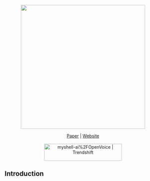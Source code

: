 <div align="center">
  <div>&nbsp;</div>
  <img src="resources/openvoicelogo.jpg" width="400"/> 

[Paper](https://arxiv.org/abs/2312.01479) |
[Website](https://research.myshell.ai/open-voice) <br> <br>
<a href="https://trendshift.io/repositories/6161" target="_blank"><img src="https://trendshift.io/api/badge/repositories/6161" alt="myshell-ai%2FOpenVoice | Trendshift" style="width: 250px; height: 55px;" width="250" height="55"/></a>
</div>

## Introduction


